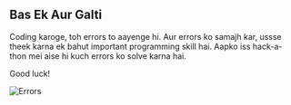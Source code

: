## Bas Ek Aur Galti

Coding karoge, toh errors to aayenge hi. Aur errors ko samajh kar, ussse theek karna ek bahut important programming skill hai. Aapko iss hack-a-thon mei aise hi kuch errors ko solve karna hai.

Good luck!

![Errors](assets/error.png)